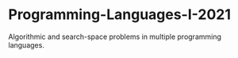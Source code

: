 # Programming-Languages-I-2021
Algorithmic and search-space problems in multiple programming languages.

